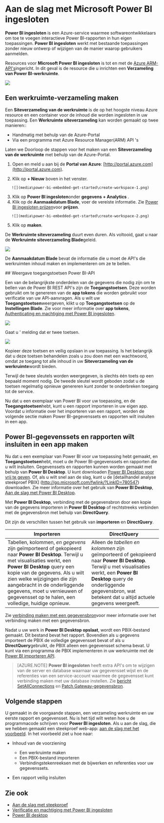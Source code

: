 <properties
   pageTitle="Aan de slag met Microsoft Power BI ingesloten"
   description="Power BI ingesloten, voegt u interactieve Power BI-rapporten in uw business intelligence-toepassing"
   services="power-bi-embedded"
   documentationCenter=""
   authors="guyinacube"
   manager="erikre"
   editor=""
   tags=""/>
<tags
   ms.service="power-bi-embedded"
   ms.devlang="NA"
   ms.topic="hero-article"
   ms.tgt_pltfrm="NA"
   ms.workload="powerbi"
   ms.date="10/04/2016"
   ms.author="asaxton"/>

# <a name="get-started-with-microsoft-power-bi-embedded"></a>Aan de slag met Microsoft Power BI ingesloten

**Power BI ingesloten** is een Azure-service waarmee softwareontwikkelaars om toe te voegen interactieve Power BI-rapporten in hun eigen toepassingen. **Power BI ingesloten** werkt met bestaande toepassingen zonder nieuw ontwerp of wijzigen van de manier waarop gebruikers aanmelden.

Resources voor **Microsoft Power BI ingesloten** is tot en met de [Azure ARM-API's](https://msdn.microsoft.com/library/mt712306.aspx)ingericht. In dit geval is de resource die u inrichten een **Verzameling van Power BI-werkruimte**.

![](media\power-bi-embedded-get-started\introduction.png)

## <a name="create-a-workspace-collection"></a>Een werkruimte-verzameling maken
Een **Siteverzameling van de werkruimte** is de op het hoogste niveau Azure resource en een container voor de inhoud die worden ingesloten in uw toepassing. Een **Werkruimte siteverzameling** kan worden gemaakt op twee manieren::

   -    Handmatig met behulp van de Azure-Portal
   -    Via een programma met Azure Resource Manager(ARM) API 's

Laten we Doorloop de stappen voor het maken van een **Siteverzameling van de werkruimte** met behulp van de Azure-Portal.

   1.   Open en meld u aan bij de **Portal van Azure**: [http://portal.azure.com](http://portal.azure.com).

   2.   Klik op **+ Nieuw** boven in het venster.

       ![](media\power-bi-embedded-get-started\create-workspace-1.png)

   3.   Klik op **Power BI ingesloten**onder **gegevens + Analytics** .
   4.   Klik op de **Aanmaakdatum Blade**, voer de vereiste informatie. Zie [Power BI ingesloten prijzen](http://go.microsoft.com/fwlink/?LinkID=760527)voor **prijzen**.

       ![](media\power-bi-embedded-get-started\create-workspace-2.png)

   5. Klik op **maken**.

De **Werkruimte siteverzameling** duurt even duren. Als voltooid, gaat u naar de **Werkruimte siteverzameling Blade**geleid.

   ![](media\power-bi-embedded-get-started\create-workspace-3.png)

De **Aanmaakdatum Blade** bevat de informatie die u moet de API's die werkruimten inhoud maken en implementeren om ze te bellen.

<a name="view-access-keys"/>
## <a name="view-power-bi-api-access-keys"></a>Weergave toegangstoetsen Power BI-API

Een van de belangrijkste onderdelen van de gegevens die nodig zijn om te bellen van de Power BI REST API's zijn de **Toegangstoetsen**. Deze worden gebruikt om te genereren van de **app tokens** die worden gebruikt voor verificatie van uw API-aanvragen. Als u wilt uw **Toegangstoetsen**weergeven, klikt u op **Toegangstoetsen** op de **Instellingen Blade**. Zie voor meer informatie over **app tokens**, [Authenticating en machtiging met Power BI ingesloten](power-bi-embedded-app-token-flow.md).

   ![](media\power-bi-embedded-get-started\access-keys.png)

Gaat u ' melding dat er twee toetsen.

   ![](media\power-bi-embedded-get-started\access-keys-2.png)

Kopieer deze toetsen en veilig opslaan in uw toepassing. Is het belangrijk dat u deze toetsen behandelen zoals u zou doen met een wachtwoord, omdat ze toegang tot alle inhoud in uw **Siteverzameling van de werkruimte**wordt bieden.

Terwijl de twee sleutels worden weergegeven, is slechts één toets op een bepaald moment nodig. De tweede sleutel wordt geboden zodat u de toetsen regelmatig opnieuw genereren kunt zonder te onderbreken toegang tot de service.

Nu dat u een exemplaar van Power BI voor uw toepassing, en de **Toegangstoetsen**hebt, kunt u een rapport importeren in uw eigen app. Voordat u informatie over het importeren van een rapport, worden de volgende sectie maken Power BI-gegevenssets en rapporten wilt insluiten in een app.

## <a name="create-power-bi-datasets-and-reports-to-embed-into-an-app"></a>Power BI-gegevenssets en rapporten wilt insluiten in een app maken

Nu dat u een exemplaar van Power BI voor uw toepassing hebt gemaakt, en **Toegangstoetsen**hebt, moet u de Power BI-gegevenssets en rapporten die u wilt insluiten. Gegevenssets en rapporten kunnen worden gemaakt met behulp van **Power BI Desktop**. U kunt downloaden [Power BI Desktop voor vrij te geven](https://powerbi.microsoft.com/documentation/powerbi-desktop-get-the-desktop/). Of, als u wilt snel aan de slag, kunt u de [detailhandel analyse steekproef PBIX] (http://go.microsoft.com/fwlink/?LinkID=780547) downloaden. Zie meer informatie over het gebruik van **Power BI Desktop**, [Aan de slag met Power BI Desktop](https://powerbi.microsoft.com/en-us/guided-learning/powerbi-learning-0-2-get-started-power-bi-desktop).

Met **Power BI Desktop**, verbinding met de gegevensbron door een kopie van de gegevens importeren in **Power BI Desktop** of rechtstreeks verbinden met de gegevensbron met behulp van **DirectQuery**.

Dit zijn de verschillen tussen het gebruik van **importeren** en **DirectQuery**.

|Importeren | DirectQuery
|---|---
|Tabellen, kolommen, *en gegevens* zijn geïmporteerd of gekopieerd naar **Power BI Desktop**. Terwijl u met visualisaties werkt, een **Power BI Desktop** query een kopie van de gegevens. Als u wilt zien welke wijzigingen die zijn aangebracht in de onderliggende gegevens, moet u vernieuwen of gegevensset op te halen, een volledige, huidige opnieuw.|Alleen de *tabellen en kolommen* zijn geïmporteerd of gekopieerd naar **Power BI Desktop**. Terwijl u met visualisaties werkt, een **Power BI Desktop** query de onderliggende gegevensbron, wat betekent dat u altijd actuele gegevens weergeeft.

Zie [verbinding maken met een gegevensbron](power-bi-embedded-connect-datasource.md)voor meer informatie over het verbinding maken met een gegevensbron.

Nadat u uw werk in **Power BI Desktop opslaat**, wordt een PBIX-bestand gemaakt. Dit bestand bevat het rapport. Bovendien als u gegevens importeert de PBIX de volledige gegevensset bevat of als u **DirectQuery**gebruikt, de PBIX alleen een gegevensset schema bevat. U kunt via een programma de PBIX implementeren in uw werkruimte met de [Power BI importeren API](https://msdn.microsoft.com/library/mt711504.aspx).

> [AZURE.NOTE] **Power BI ingesloten** heeft extra API's om te wijzigen van de server en database waarnaar uw gegevensset wijst en de referenties van een service-account waarmee de gegevensset kunt verbinding maken met uw database instellen. Zie [bericht SetAllConnections](https://msdn.microsoft.com/library/mt711505.aspx) en [Patch Gateway-gegevensbron](https://msdn.microsoft.com/library/mt711498.aspx).

## <a name="next-steps"></a>Volgende stappen
U gemaakt in de voorgaande stappen, een verzameling werkruimte en uw eerste rapport en gegevensset. Nu is het tijd wilt weten hoe u de programmacode schrijven voor **Power BI ingesloten**. Als u aan de slag, die we hebben gemaakt een steekproef web-app: [aan de slag met het voorbeeld](power-bi-embedded-get-started-sample.md). In het voorbeeld ziet u hoe naar:

  - Inhoud van de voorziening
      - Een werkruimte maken
      - Een PBIX-bestand importeren
      - Verbindingstekenreeksen met de bijwerken en referenties voor uw gegevenssets.

  - Een rapport veilig insluiten

## <a name="see-also"></a>Zie ook
- [Aan de slag met steekproef](power-bi-embedded-get-started-sample.md)
- [Verificatie en machtiging met Power BI ingesloten](power-bi-embedded-app-token-flow.md)
- [Power BI desktop](https://powerbi.microsoft.com/documentation/powerbi-desktop-get-the-desktop/)
